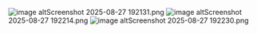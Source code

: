![image alt](image_url)Screenshot 2025-08-27 192131.png
![image alt](image_url)Screenshot 2025-08-27 192214.png
![image alt](image_url)Screenshot 2025-08-27 192230.png
